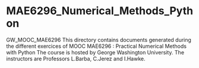 # MAE6296_Numerical_Methods_Python
GW_MOOC_MAE6296
This directory contains documents generated during the different exercices of MOOC MAE6296 : Practical Numerical Methods with Python
The course is hosted by George Washington University.
The instructors are Professors L.Barba, C.Jerez and I.Hawke.
